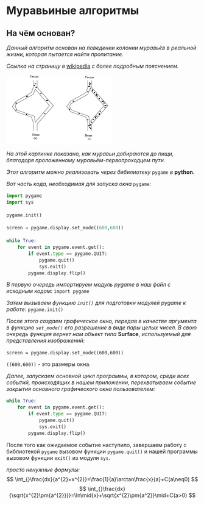 # Муравьиные алгоритмы 
## На чём основан?
*Данный алгоритм основан на поведении колонии муравьёв в реальной жизни, которая пытается найти пропитание.*

*Ссылка на страницу в* [wikipedia](https://ru.wikipedia.org/wiki/%D0%9C%D1%83%D1%80%D0%B0%D0%B2%D1%8C%D0%B8%D0%BD%D1%8B%D0%B9_%D0%B0%D0%BB%D0%B3%D0%BE%D1%80%D0%B8%D1%82%D0%BC) *с более подробным пояснением.*

![Картинка с изображением муравьиного алгоритма](img/image.png)

*На этой картинке показано, как муравьи добираются до пищи, благодоря проложенному муравьём-первопроходцем пути.*

*Этот алгоритм можно реализовать через бибилиотеку* `pygame` *в* **python**.

*Вот часть кода, необходимая для запуска окна* `pygame`*:*

```python
import pygame
import sys

pygame.init()

screen = pygame.display.set_mode((600,600))

while True:
    for event in pygame.event.get():
        if event.type == pygame.QUIT:
            pygame.quit()
            sys.exit()
        pygame.display.flip()
```

*В первую очередь импортируем модуль pygame в наш файл с исходным кодом:*
`import pygame`

*Затем вызываем функцию `init()` для подготовки модулей pygame к работе:*
`pygame.init()`

*После этого создаем графическое окно, передав в качестве аргумента в функцию `set_mode()` его разрешение в виде пары целых чисел. В свою очередь функция вернет нам объект типа* **Surface**, *используемый для представления изображений:*

`screen = pygame.display.set_mode((600,600))`

`((600,600))` - это размеры окна.

*Далее, запускаем основной цикл программы, в котором, среди всех событий, происходящих в нашем приложении, перехватываем событие закрытия основного графического окна пользователем:*

```python
while True:
    for event in pygame.event.get():
        if event.type == pygame.QUIT:
            pygame.quit()
            sys.exit()
        pygame.display.flip()
```
После того как ожидаемое событие наступило, завершаем работу с библиотекой `pygame` вызовом функции `pygame.quit()` и нашей программы вызовом функции `exit()` из модуля `sys`.

*просто ненужные формулы:*
$$
\int_{}\frac{dx}{a^{2}+x^{2}}=\frac{1}{a}\arctan\frac{x}{a}+C(a\neq0)
$$
$$
\int_{}\frac{dx}{\sqrt{x^{2}\pm{a^{2}}}}=\ln\mid{x}+\sqrt{x^{2}\pm{a^2}}\mid+C(a>0)
$$

